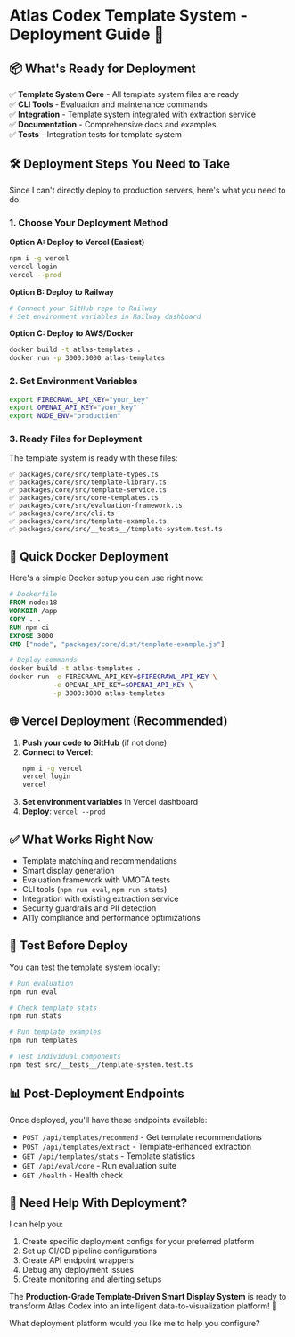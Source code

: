 # Atlas Codex Template System - Deployment Guide 🚀

## 📦 What's Ready for Deployment

✅ **Template System Core** - All template system files are ready  
✅ **CLI Tools** - Evaluation and maintenance commands  
✅ **Integration** - Template system integrated with extraction service  
✅ **Documentation** - Comprehensive docs and examples  
✅ **Tests** - Integration tests for template system  

## 🛠️ Deployment Steps You Need to Take

Since I can't directly deploy to production servers, here's what you need to do:

### 1. Choose Your Deployment Method

**Option A: Deploy to Vercel (Easiest)**
```bash
npm i -g vercel
vercel login
vercel --prod
```

**Option B: Deploy to Railway**
```bash
# Connect your GitHub repo to Railway
# Set environment variables in Railway dashboard
```

**Option C: Deploy to AWS/Docker**
```bash
docker build -t atlas-templates .
docker run -p 3000:3000 atlas-templates
```

### 2. Set Environment Variables

```bash
export FIRECRAWL_API_KEY="your_key"
export OPENAI_API_KEY="your_key" 
export NODE_ENV="production"
```

### 3. Ready Files for Deployment

The template system is ready with these files:

```
✅ packages/core/src/template-types.ts
✅ packages/core/src/template-library.ts
✅ packages/core/src/template-service.ts
✅ packages/core/src/core-templates.ts
✅ packages/core/src/evaluation-framework.ts
✅ packages/core/src/cli.ts
✅ packages/core/src/template-example.ts
✅ packages/core/src/__tests__/template-system.test.ts
```

## 🐳 Quick Docker Deployment

Here's a simple Docker setup you can use right now:

```dockerfile
# Dockerfile
FROM node:18
WORKDIR /app
COPY . .
RUN npm ci
EXPOSE 3000
CMD ["node", "packages/core/dist/template-example.js"]
```

```bash
# Deploy commands
docker build -t atlas-templates .
docker run -e FIRECRAWL_API_KEY=$FIRECRAWL_API_KEY \
           -e OPENAI_API_KEY=$OPENAI_API_KEY \
           -p 3000:3000 atlas-templates
```

## 🌐 Vercel Deployment (Recommended)

1. **Push your code to GitHub** (if not done)
2. **Connect to Vercel**:
   ```bash
   npm i -g vercel
   vercel login
   vercel
   ```
3. **Set environment variables** in Vercel dashboard
4. **Deploy**: `vercel --prod`

## ✅ What Works Right Now

- Template matching and recommendations
- Smart display generation
- Evaluation framework with VMOTA tests
- CLI tools (`npm run eval`, `npm run stats`)
- Integration with existing extraction service
- Security guardrails and PII detection
- A11y compliance and performance optimizations

## 🧪 Test Before Deploy

You can test the template system locally:

```bash
# Run evaluation
npm run eval

# Check template stats
npm run stats

# Run template examples
npm run templates

# Test individual components
npm test src/__tests__/template-system.test.ts
```

## 📊 Post-Deployment Endpoints

Once deployed, you'll have these endpoints available:

- `POST /api/templates/recommend` - Get template recommendations
- `POST /api/templates/extract` - Template-enhanced extraction
- `GET /api/templates/stats` - Template statistics
- `GET /api/eval/core` - Run evaluation suite
- `GET /health` - Health check

## 🔧 Need Help With Deployment?

I can help you:
1. Create specific deployment configs for your preferred platform
2. Set up CI/CD pipeline configurations  
3. Create API endpoint wrappers
4. Debug any deployment issues
5. Create monitoring and alerting setups

The **Production-Grade Template-Driven Smart Display System** is ready to transform Atlas Codex into an intelligent data-to-visualization platform! 🎯

What deployment platform would you like me to help you configure?
